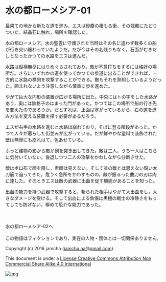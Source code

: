 # 水の都ローメシア-01

最果ての地から新たな道を進み，エスは砂塵の積もる街，その残骸にたどり  
ついた。結晶石に触れ，場所を確認した。  

水の都ローメシア。水の聖霊に守護された当時はその名に違わず数多くの船  
が行き交い賑わっていたようだ。だが今はその名残りもなく，石面がむきだ  
しとなったかつての水路をエスは進んだ。  

水路は縦横無尽にはりめぐらされており，敵が不意打ちをするには格好の場  
所だ。さらにいずれかの道を使ってかつての歩道に出ることができれば，一  
方的に水路の標的を攻撃することができる。敵もそれを熟知しているようだっ  
た。囲まれないよう注意しながら慎重に歩を進めた。  

やがて巨大な円形の装置が広がる場所に出た。中央にはトの字をした水路が  
あり，奥には鉄格子のはまった門があった。かつてはこの場所で船の行き先  
を変えたのであろうか。だとすれば，正面は塞がっているから，右の道を進  
み方法を変える装置を探す必要があるだろう。  

エスが右手の水路を進むと水路は崩れており，そばに登る階段があった。か  
つて人々が暮らした街並みが広がっている。だが鮮やかな塗料で装飾された  
壁は無惨にも崩れはて，色あせている。  

ふっと建物の影から敵が剣を突き出してきた。敵は三人，うち一人はこちら  
に気付いていない。後退しつつ二人の攻撃をかわしながら分断させた。  

敵はボロ布で顔を隠し，素顔は見えない。そして並の敵とは思えない鋭い太  
刀筋で迫ってきた。危うく急所をかわすものの，敵が振るった曲刀の刃は肉  
に達した。そのときエスは敵の武器に出血を促す機能があることを知った。  

出血の能力を持つ武器で攻撃すると，斬られた相手はやがて大出血をし，大  
きなダメージを受ける。そして出血による負傷は黒檀の戦士の冷静さをもっ  
てしても防げない，極めて厄介な能力であった。  

<br>  
<br>  
水の都ローメシア-02へ  

<br>  
<br>  
この物語はフィクションであり，実在の人物・団体とは一切関係ありません。  

Copyright (c) 2016 jamcha (jamcha.aa@gmail.com).  

This document is under a [License Creative Commons Attribution Non Commercial Share Alike 4.0 International](http://creativecommons.org/licenses/by-nc-sa/4.0/deed)  

[![img](http://i.creativecommons.org/l/by-nc-sa/3.0/80x15.png)](http://creativecommons.org/licenses/by-nc-sa/4.0/deed)